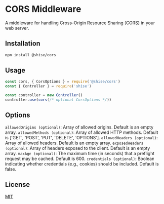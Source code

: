 # CORS Middleware

A middleware for handling Cross-Origin Resource Sharing (CORS) in your web server.

## Installation

```bash
npm install @shise/cors
```

## Usage

```js
const cors, { CorsOptions } = require('@shise/cors')
const { Controller } = require('shise')

const controller = new Controller()
controller.use(cors(/* optional CorsOptions */))
```

## Options

`allowedOrigins (optional)`: Array of allowed origins. Default is an empty array.
`allowedMethods (optional)`: Array of allowed HTTP methods. Default is ['GET', 'POST', 'PUT', 'DELETE', 'OPTIONS'].
`allowedHeaders (optional)`: Array of allowed headers. Default is an empty array.
`exposedHeaders (optional)`: Array of headers exposed to the client. Default is an empty array.
`maxAge (optional)`: The maximum time (in seconds) that a preflight request may be cached. Default is 600.
`credentials (optional)`: Boolean indicating whether credentials (e.g., cookies) should be included. Default is false.

## License

[MIT](https://github.com/aiza-san/shise/blob/main/LICENSE.md)
